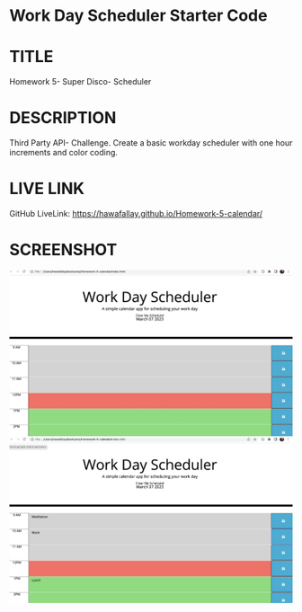 # Work Day Scheduler Starter Code

# TITLE

Homework 5- Super Disco- Scheduler

# DESCRIPTION

Third Party API- Challenge. Create a basic workday scheduler with one hour 
increments and color coding.
# LIVE LINK

GitHub LiveLink: https://hawafallay.github.io/Homework-5-calendar/

# SCREENSHOT

![Image of blank calendar.](./images/Screen%20Shot%202023-03-07%20at%2012.31.31%20PM.png)
![Image of Text fields filled in on calendar.](./images/Screen%20Shot%202023-03-07%20at%2012.33.29%20PM.png)